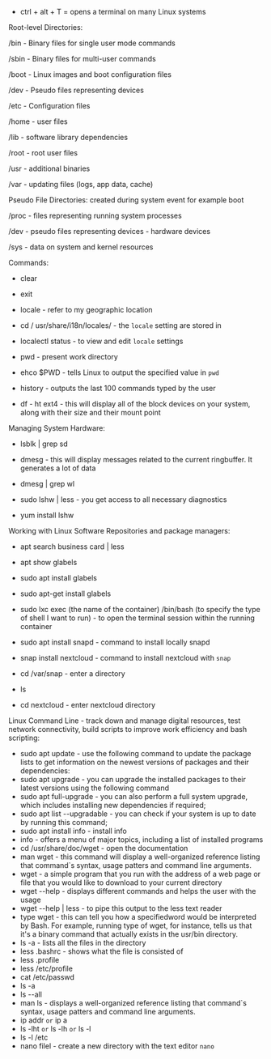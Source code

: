 * ctrl + alt  + T = opens a terminal on many Linux systems

Root-level Directories:

/bin - Binary files for single user mode commands

/sbin - Binary files for multi-user commands

/boot - Linux images and boot configuration files

/dev - Pseudo files representing devices

/etc - Configuration files

/home - user files

/lib - software library dependencies

/root - root user files

/usr - additional binaries

/var - updating files (logs, app data, cache)

Pseudo File Directories: created during system event for example boot

/proc - files representing running system processes

/dev - pseudo files representing devices - hardware devices

/sys - data on system and kernel resources

Commands:

* clear

* exit

* locale - refer to my geographic location

* cd / usr/share/i18n/locales/ - the `locale` setting are stored in

* localectl status - to view and edit `locale` settings

* pwd - present work directory

* ehco $PWD - tells Linux to output the specified value in `pwd`

* history - outputs the last 100 commands typed by the user

* df - ht ext4 - this will display all of the block devices on your system, along with their size and their mount point

Managing System Hardware:

* lsblk | grep sd

* dmesg - this will display messages related to the current ringbuffer. It generates a lot of data

* dmesg | grep wl

* sudo lshw | less - you get access to all necessary diagnostics

* yum install lshw

Working with Linux Software Repositories and package managers:

*  apt search business card | less

*  apt show glabels

*  sudo apt install glabels

*  sudo apt-get install glabels

*  sudo lxc exec (the name of the container) /bin/bash (to specify the type of shell I want to run) - to open the terminal session within the running container

*  sudo apt install snapd - command to install locally snapd

*  snap install nextcloud - command to install nextcloud with `snap`

*  cd /var/snap - enter a directory

*  ls 

*  cd nextcloud - enter nextcloud directory

Linux Command Line - track down and manage digital resources, test network connectivity, build scripts to improve work efficiency and bash scripting:

* sudo apt update - use the following command to update the package lists to get information on the newest versions of packages and their dependencies:
* sudo apt upgrade - you can upgrade the installed packages to their latest versions using the following command
* sudo apt full-upgrade - you can also perform a full system upgrade, which includes installing new dependencies if required;
* sudo apt list --upgradable - you can check if your system is up to date by running this command;
* sudo apt install info - install info
* info - offers a menu of major topics, including a list of installed programs
* cd /usr/share/doc/wget - open the documentation
* man wget - this command will display a well-organized reference listing that command`s syntax, usage patters and command line arguments.
* wget - a simple program that you run with the address of a web page or file that you would like to download to your current directory
* wget --help - displays different commands and helps the user with the usage
* wget --help | less - to pipe this output to the less text reader
* type wget - this can tell you how a specifiedword would be interpreted by Bash. For example, running type of wget, for instance, tells us that it's a binary command that actually exists in the usr/bin directory.
* ls -a - lists all the files in the directory
* less .bashrc - shows what the file is consisted of
* less .profile
* less /etc/profile
* cat /etc/passwd
* ls -a 
* ls --all 
* man ls - displays a well-organized reference listing that command`s syntax, usage patters and command line arguments.
* ip addr `or` ip a
* ls -lht `or` ls -lh `or` ls -l
* ls -l /etc
* nano filel - create a new directory with the text editor `nano`
